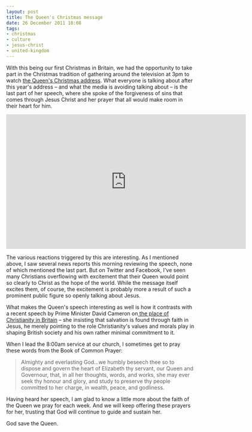 ```yaml
---
layout: post
title: The Queen's Christmas message
date: 26 December 2011 18:08
tags:
- christmas
- culture
- jesus-christ
- united-kingdom
---
```

<p>With this being our first Christmas in Britain, we had the opportunity to take part in the Christmas tradition of gathering around the television at 3pm to watch <a href="http://www.bbc.co.uk/news/uk-16328899">the Queen's Christmas address</a>. What everyone is talking about after this year's address &ndash; and what the media is avoiding talking about &ndash; is the last part of her speech, where she spoke of the forgiveness of sins that comes through Jesus Christ and her prayer that all would make room in their heart for him.</p>
<iframe width="640" height="360" src="http://www.youtube.com/embed/NHxbMbYgJ_o?rel=0" frameborder="0" allowfullscreen></iframe>
<p>The various reactions triggered by this are interesting. As I mentioned above, I saw several news reports this morning reviewing the speech, none of which mentioned the last part. But on Twitter and Facebook, I've seen many Christians overflowing with excitement that their Queen would point so clearly to Christ as the hope of the world. While the message itself excites them, of course, the excitement is probably more a result of such a prominent public figure so openly talking about Jesus.</p>
<p>What makes the Queen's speech interesting as well is how it contrasts with a recent speech by Prime Minister David Cameron on<a href="http://www.number10.gov.uk/news/king-james-bible/"> the place of Christianity in Britain</a> &ndash; she insisting that salvation is found through faith in Jesus, he merely pointing to the role Christianity's values and morals play in shaping British society and his own rather minimal commitment to it.</p>
<p>When I lead the 8:00am service at our church, I sometimes get to pray these words from the Book of Common Prayer:</p>
<blockquote>
<p><span style="color: #5d5d5d;">Almighty and everlasting God...we humbly beseech thee so to dispose and govern the heart of Elizabeth thy servant, our Queen and Governour, that, in all her thoughts, words, and works, she may ever seek thy honour and glory, and study to preserve thy people committed to her charge, in wealth, peace, and godliness.</span></p>
</blockquote>
<p>Having heard her speech, I am glad to know a little more about the faith of the Queen we pray for each week. And we will keep offering these prayers for her, trusting that God will continue to guide and sustain her.</p>

God save the Queen.
